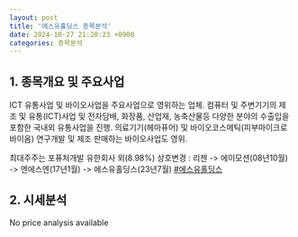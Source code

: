 ```yaml
---
layout: post
title: '에스유홀딩스 종목분석'
date: 2024-10-27 21:20:23 +0900
categories: 종목분석
---
```


## 1. 종목개요 및 주요사업

ICT 유통사업 및 바이오사업을 주요사업으로 영위하는 업체. 컴퓨터 및 주변기기의 제조 및 유통(ICT)사업 및 전자담배, 화장품, 산업재, 농축산물등 다양한 분야의 수출입을 포함한 국내외 유통사업을 진행. 의료기기(헤마퓨어) 및 바이오코스메틱(피부마이크로바이옴) 연구개발 및 제조 판매하는 바이오사업도 영위.
 
최대주주는 포퓨처개발 유한회사 외(8.98%) 상호변경 : 리젠 -> 에이모션(08년10월) -> 엔에스엔(17년1월) -> 에스유홀딩스(23년7월)
[#에스유홀딩스](#)

## 2. 시세분석

No price analysis available
